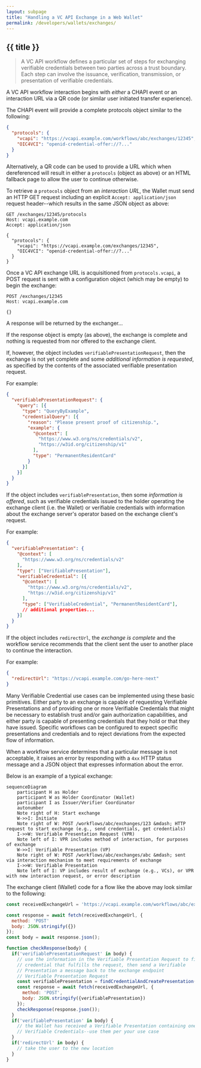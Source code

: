 ```yaml
---
layout: subpage
title: "Handling a VC API Exchange in a Web Wallet"
permalink: /developers/wallets/exchanges/
---
```


## {{ title }}

> A VC API workflow defines a particular set of steps for exchanging verifiable
> credentials between two parties across a trust boundary. Each step can involve
> the issuance, verification, transmission, or presentation of verifiable
> credentials.

A VC API workflow interaction begins with _either_ a CHAPI event or an
interaction URL via a QR code (or similar user initiated transfer experience).

The CHAPI event will provide a complete protocols object similar to the
following:
```json
{
  "protocols": {
    "vcapi": "https://vcapi.example.com/workflows/abc/exchanges/12345",
    "OIC4VCI": "openid-credential-offer://?..."
  }
}
```
Alternatively, a QR code can be used to provide a URL which when dereferenced
will result in either a `protocols` (object as above) or an HTML fallback page
to allow the user to continue otherwise.

To retrieve a `protocols` object from an _interaction URL_, the Wallet must send
an HTTP GET request including an explicit `Accept: application/json` request
header--which results in the same JSON object as above:

```http
GET /exchanges/12345/protocols
Host: vcapi.example.com
Accept: application/json

{
  "protocols": {
    "vcapi": "https://vcapi.example.com/exchanges/12345",
    "OIC4VCI": "openid-credential-offer://?..."
  }
}
```

Once a VC API exchange URL is acquisitioned from `protocols.vcapi`, a POST
request is sent with a configuration object (which may be empty) to begin the
exchange:

```http
POST /exchanges/12345
Host: vcapi.example.com

{}
```

A response will be returned by the exchanger...

If the response object is empty (as above), the exchange is complete and nothing
is requested from nor offered to the exchange client.

If, however, the object includes `verifiablePresentationRequest`, then the
exchange is not yet complete and some *additional information is requested*, as
specified by the contents of the associated verifiable presentation request.

For example:
```json
{
  "verifiablePresentationRequest": {
    "query": [{
      "type": "QueryByExample",
      "credentialQuery": [{
        "reason": "Please present proof of citizenship.",
        "example": {
          "@context": [
            "https://www.w3.org/ns/credentials/v2",
            "https://w3id.org/citizenship/v1"
          ],
          "type": "PermanentResidentCard"
        }
      }]
    }]
  }
}
```

If the object includes `verifiablePresentation`, then some *information is
offered*, such as verifiable credentials issued to the holder operating the
exchange client (i.e. the Wallet) or verifiable credentials with information
about the exchange server's operator based on the exchange client's request.

For example:
```json
{
  "verifiablePresentation": {
    "@context": [
      "https://www.w3.org/ns/credentials/v2"
    ],
    "type": ["VerifiablePresentation"],
    "verifiableCredential": [{
      "@context": [
        "https://www.w3.org/ns/credentials/v2",
        "https://w3id.org/citizenship/v1"
      ],
      "type": ["VerifiableCredential", "PermanentResidentCard"],
      // additional properties...
    }]
  }
}
```

If the object includes `redirectUrl`, the *exchange is complete* and the
workflow service recommends that the client sent the user to another place to
continue the interaction.

For example:
```json
{
  "redirectUrl": "https://vcapi.example.com/go-here-next"
}
```

Many Verifiable Credential use cases can be implemented using these basic
primitives. Either party to an exchange is capable of requesting Verifiable
Presentations and of providing one or more Verifiable Credentials that might be
necessary to establish trust and/or gain authorization capabilities, and either
party is capable of presenting credentials that they hold or that they have
issued. Specific workflows can be configured to expect specific presentations
and credentials and to reject deviations from the expected flow of information.

When a workflow service determines that a particular message is not acceptable,
it raises an error by responding with a `4xx` HTTP status message and a JSON
object that expresses information about the error.

Below is an example of a typical exchange:

```mermaid
sequenceDiagram
    participant H as Holder
    participant W as Holder Coordinator (Wallet)
    participant I as Issuer/Verifier Coordinator
    autonumber
    Note right of H: Start exchange
    W->>I: Initiate
    Note right of W: POST /workflows/abc/exchanges/123 &mdash; HTTP request to start exchange (e.g., send credentials, get credentials)
    I->>W: Verifiable Presentation Request (VPR)
    Note left of I: VPR includes method of interaction, for purposes of exchange
    W->>I: Verifiable Presentation (VP)
    Note right of W: POST /workflows/abc/exchanges/abc &mdash; sent via interaction mechanism to meet requirements of exchange
    I->>W: Verifiable Presentation
    Note left of I: VP includes result of exchange (e.g., VCs), or VPR with new interaction request, or error description
```

The exchange client (Wallet) code for a flow like the above may look similar to
the following:

```js
const receivedExchangeUrl = 'https://vcapi.example.com/workflows/abc/exchanges/123';

const response = await fetch(receivedExchangeUrl, {
  method: 'POST'
  body: JSON.stringify({})
});
const body = await response.json();

function checkResponse(body) {
  if('verifiablePresentationRequest' in body) {
    // use the information in the Verifiable Presentation Request to find a
    // credential that fulfills the request, then send a Verifiable
    // Presentation a message back to the exchange endpoint
    // Verifiable Presentation Request
    const verifiablePresentation = findCredentialAndCreatePresentation();
    const response = await fetch(receivedExchangeUrl, {
      method: 'POST',
      body: JSON.stringify({verifiablePresentation})
    });
    checkResponse(response.json());
  }
  if('verifiablePresentation' in body) {
    // the Wallet has received a Verifiable Presentation containing one or more
    // Verifiable Credentials--use them per your use case
  }
  if('redirectUrl' in body) {
    // take the user to the new location
  }
}